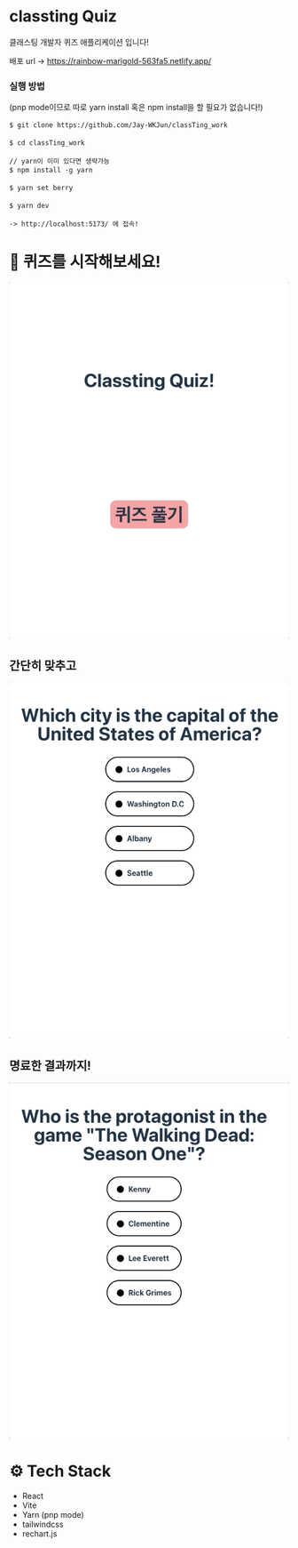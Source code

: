 # classting Quiz

클래스팅 개발자 퀴즈 애플리케이션 입니다!

배포 url -> https://rainbow-marigold-563fa5.netlify.app/

### 실행 방법

(pnp mode이므로 따로 yarn install 혹은 npm install을 할 필요가 없습니다!)

```
$ git clone https://github.com/Jay-WKJun/classTing_work

$ cd classTing_work

// yarn이 이미 있다면 생략가능
$ npm install -g yarn

$ yarn set berry

$ yarn dev

-> http://localhost:5173/ 에 접속!
```

# 🤩 퀴즈를 시작해보세요!

![demo](./docs/demo1.gif)

## 간단히 맞추고

![demo](./docs/demo2.gif)

## 명료한 결과까지!

![demo](./docs/result.gif)

# ⚙️ Tech Stack

- React
- Vite
- Yarn (pnp mode)
- tailwindcss
- rechart.js
